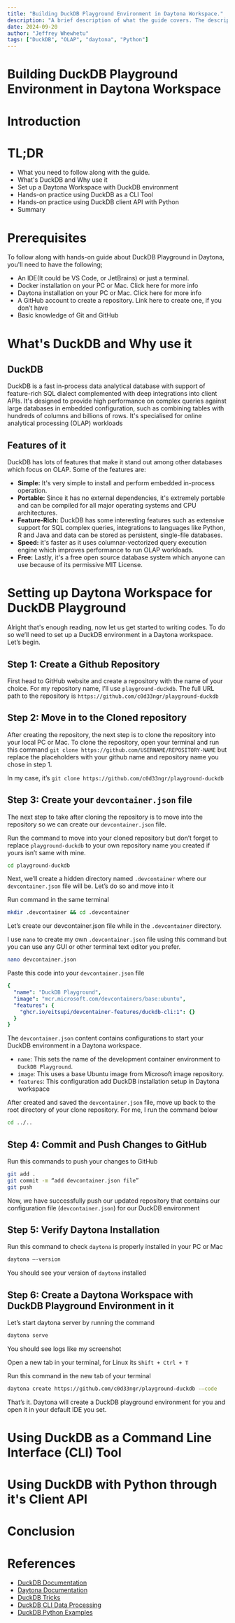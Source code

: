 ```yaml
---
title: "Building DuckDB Playground Environment in Daytona Workspace."
description: "A brief description of what the guide covers. The description should be a maximum of 160 characters."
date: 2024-09-20
author: "Jeffrey Whewhetu"
tags: ["DuckDB", "OLAP", "daytona", "Python"]
---
```


# Building DuckDB Playground Environment in Daytona Workspace

# Introduction

# TL;DR

- What you need to follow along with the guide.
- What's DuckDB and Why use it
- Set up a Daytona Workspace with DuckDB environment
- Hands-on practice using DuckDB as a CLI Tool
- Hands-on practice using DuckDB client API with Python
- Summary

# Prerequisites

To follow along with hands-on guide about DuckDB Playground in Daytona, you'll need to have the following;

- An IDE(It could be VS Code, or JetBrains) or just a terminal.
- Docker installation on your PC or Mac. Click here for more info
- Daytona installation on your PC or Mac. Click here for more info
- A GitHub account to create a repository. Link here to create one, if you don’t have
- Basic knowledge of Git and GitHub

# What's DuckDB and Why use it

## DuckDB

DuckDB is a fast in-process data analytical database with support of feature-rich SQL dialect complemented with deep integrations into client APIs. It's designed to provide high performance on complex queries against large databases in embedded configuration, such as combining tables with hundreds of columns and billions of rows. It's specialised for online analytical processing (OLAP) workloads

## Features of it

DuckDB has lots of features that make it stand out among other databases which focus on OLAP. Some of the features are:

- **Simple:** It's very simple to install and perform embedded in-process operation.
- **Portable:** Since it has no external dependencies, it's extremely portable and can be compiled for all major operating systems and CPU architectures.
- **Feature-Rich:** DuckDB has some interesting features such as extensive support for SQL complex queries, integrations to languages like Python, R and Java and data can be stored as persistent, single-file databases.
- **Speed:** it's faster as it uses columnar-vectorized query execution engine which improves performance to run OLAP workloads.
- **Free:** Lastly, it's a free open source database system which anyone can use because of its permissive MIT License.

# Setting up Daytona Workspace for DuckDB Playground

Alright that's enough reading, now let us get started to writing codes. To do so we’ll need to set up a DuckDB environment in a Daytona workspace. Let’s begin.

## Step 1: Create a Github Repository

First head to GitHub website and create a repository with the name of your choice. For my repository name, I’ll use `playground-duckdb`. The full URL path to the repository is `https://github.com/c0d33ngr/playground-duckdb`

## Step 2: Move in to the Cloned repository

After creating the repository, the next step is to clone the repository into your local PC or Mac. To clone the repository, open your terminal and run this command `git clone https://github.com/USERNAME/REPOSITORY-NAME` but replace the placeholders with your github name and repository name you chose in step 1.

In my case, it’s `git clone https://github.com/c0d33ngr/playground-duckdb`

## Step 3: Create your `devcontainer.json` file

The next step to take after cloning the repository is to move into the repository so we can create our `devcontainer.json` file.

Run the command to move into your cloned repository but don’t forget to replace `playground-duckdb` to your own repository name you created if yours isn’t same with mine.

```bash
cd playground-duckdb
```

Next, we’ll create a hidden directory named `.devcontainer` where our `devcontainer.json` file will be. Let’s do so and move into it

Run command in the same terminal

```bash
mkdir .devcontainer && cd .devcontainer
```

Let’s create our devcontainer.json file while in the `.devcontainer` directory.

I use `nano` to create my own `.devcontainer.json` file using this command but you can use any GUI or other terminal text editor you prefer.

```bash
nano devcontainer.json
```

Paste this code into your `devcontainer.json` file

```yaml
{
  "name": "DuckDB Playground",
  "image": "mcr.microsoft.com/devcontainers/base:ubuntu",
  "features": {
    "ghcr.io/eitsupi/devcontainer-features/duckdb-cli:1": {}
  }
}
```

The `devcontainer.json` content contains configurations to start your DuckDB environment in a Daytona workspace.

- `name`: This sets the name of the development container environment to `DuckDB Playground`.
- `image`: This uses a base Ubuntu image from Microsoft image repository.
- `features`: This configuration add DuckDB installation setup in Daytona workspace

After created and saved the `devcontainer.json` file, move up back to the root directory of your clone repository. For me, I run the command below

```bash
cd ../..
```

## Step 4: Commit and Push Changes to GitHub

Run this commands to push your changes to GitHub

```bash
git add .
git commit -m “add devcontainer.json file”
git push
```

Now, we have successfully push our updated repository that contains our configuration file (`devcontainer.json`) for our DuckDB environment

## Step 5: Verify Daytona Installation

Run this command to check `daytona` is properly installed in your PC or Mac

```bash
daytona –-version
```

You should see your version of `daytona` installed

## Step 6: Create a Daytona Workspace with DuckDB Playground Environment in it

Let’s start daytona server by running the command

```bash
daytona serve
```

You should see logs like my screenshot

Open a new tab in your terminal, for Linux its `Shift + Ctrl + T`

Run this command in the new tab of your terminal

```bash
daytona create https://github.com/c0d33ngr/playground-duckdb -–code
```

That’s it. Daytona will create a DuckDB playground environment for you and open it in your default IDE you set.

# Using DuckDB as a Command Line Interface (CLI) Tool

# Using DuckDB with Python through it's Client API

# Conclusion

# References

- [DuckDB Documentation](https://duckdb.org/docs/)
- [Daytona Documentation](https://daytona.io/docs)
- [DuckDB Tricks](https://duckdb.org/2024/08/19/duckdb-tricks-part-1.html)
- [DuckDB CLI Data Processing](https://duckdb.org/2024/06/20/cli-data-processing-using-duckdb-as-a-unix-tool.html)
- [DuckDB Python Examples](https://github.com/duckdb/duckdb/blob/main/examples/python/duckdb-python.py)
